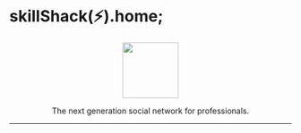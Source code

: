 # skillShack(⚡).home;

<p align="center">
<img height=100 src="./assets/letterLogoClippedColored.png"/>
</p>

<p align="center">
 The next generation social network for professionals.
</p>

---

